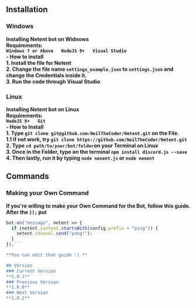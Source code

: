 ## Installation
### Windows
**Installing Netent bot on Widnows  
Requirements:  
`Windows 7 or Above  
NodeJS 8+  
Visual Studio`**  
**- How to install**  
**1. Install the file for Netent  
2. Change the file name `settings_example.json` to `settings.json` and change the Credentials inside it.  
3. Run the code through Visual Studio**

### Linux
**Installing Netent bot on Linux  
Requirements:  
`NodeJS 8+  
Git`**  
**- How to Install**  
**1. Type `git clone git@github.com:NeilTheCoder/Netent.git` on the File.  
1.1 If not work, try `git clone https://github.com/NeilTheCoder/Netent.git`  
2. Type `cd path/to/your/bot/folder`on your Terminal on Linux  
3. Once in the Folder, type on the terminal `npm install discord.js --save`  
4. Then lastly, run it by typing `node nenent.js` or `node nenent`**


## Commands

### Making your Own Command
**If you're willing to make your Own Command for the Bot, follow this guide.**  
**After the `});` put**  
```js
bot.on("message", netent => {
  if (netent.content.startsWith(config.prefix + "ping")) {
    netent.channel.send("pong!");
  }
});```

**You can edit that guide :) **  

## Version
### Current Version
**1.0.1**
### Previous Version
**1.0.0**
### Next Version
**1.0.2**
